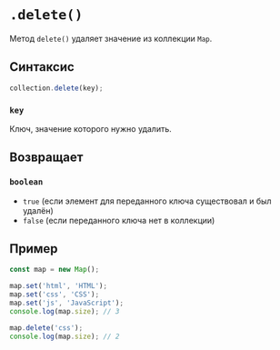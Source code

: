 # `.delete()`

Метод `delete()` удаляет значение из коллекции `Map`.

## Синтаксис

```js
collection.delete(key);
```

### `key`

Ключ, значение которого нужно удалить.

## Возвращает

### `boolean`

- `true` (если элемент для переданного ключа существовал и был удалён)
- `false` (если переданного ключа нет в коллекции)

## Пример

```js
const map = new Map();

map.set('html', 'HTML');
map.set('css', 'CSS');
map.set('js', 'JavaScript');
console.log(map.size); // 3

map.delete('css');
console.log(map.size); // 2
```
